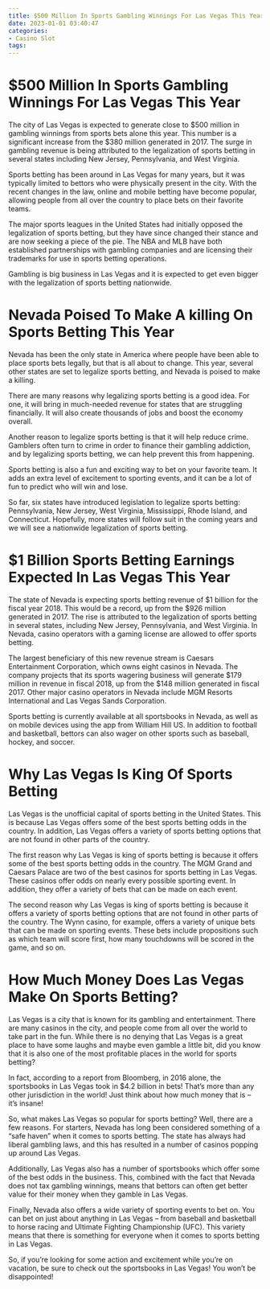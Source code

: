 ```yaml
---
title: $500 Million In Sports Gambling Winnings For Las Vegas This Year
date: 2023-01-01 03:40:47
categories:
- Casino Slot
tags:
---
```



#  $500 Million In Sports Gambling Winnings For Las Vegas This Year

The city of Las Vegas is expected to generate close to $500 million in gambling winnings from sports bets alone this year. This number is a significant increase from the $380 million generated in 2017. The surge in gambling revenue is being attributed to the legalization of sports betting in several states including New Jersey, Pennsylvania, and West Virginia.

Sports betting has been around in Las Vegas for many years, but it was typically limited to bettors who were physically present in the city. With the recent changes in the law, online and mobile betting have become popular, allowing people from all over the country to place bets on their favorite teams.

The major sports leagues in the United States had initially opposed the legalization of sports betting, but they have since changed their stance and are now seeking a piece of the pie. The NBA and MLB have both established partnerships with gambling companies and are licensing their trademarks for use in sports betting operations.

Gambling is big business in Las Vegas and it is expected to get even bigger with the legalization of sports betting nationwide.

#  Nevada Poised To Make A killing On Sports Betting This Year

Nevada has been the only state in America where people have been able to place sports bets legally, but that is all about to change. This year, several other states are set to legalize sports betting, and Nevada is poised to make a killing.

There are many reasons why legalizing sports betting is a good idea. For one, it will bring in much-needed revenue for states that are struggling financially. It will also create thousands of jobs and boost the economy overall.

Another reason to legalize sports betting is that it will help reduce crime. Gamblers often turn to crime in order to finance their gambling addiction, and by legalizing sports betting, we can help prevent this from happening.

Sports betting is also a fun and exciting way to bet on your favorite team. It adds an extra level of excitement to sporting events, and it can be a lot of fun to predict who will win and lose.

So far, six states have introduced legislation to legalize sports betting: Pennsylvania, New Jersey, West Virginia, Mississippi, Rhode Island, and Connecticut. Hopefully, more states will follow suit in the coming years and we will see a nationwide legalization of sports betting.

#  $1 Billion Sports Betting Earnings Expected In Las Vegas This Year

The state of Nevada is expecting sports betting revenue of $1 billion for the fiscal year 2018. This would be a record, up from the $926 million generated in 2017. The rise is attributed to the legalization of sports betting in several states, including New Jersey, Pennsylvania, and West Virginia. In Nevada, casino operators with a gaming license are allowed to offer sports betting.

The largest beneficiary of this new revenue stream is Caesars Entertainment Corporation, which owns eight casinos in Nevada. The company projects that its sports wagering business will generate $179 million in revenue in fiscal 2018, up from the $148 million generated in fiscal 2017. Other major casino operators in Nevada include MGM Resorts International and Las Vegas Sands Corporation.

Sports betting is currently available at all sportsbooks in Nevada, as well as on mobile devices using the app from William Hill US. In addition to football and basketball, bettors can also wager on other sports such as baseball, hockey, and soccer.

#  Why Las Vegas Is King Of Sports Betting

Las Vegas is the unofficial capital of sports betting in the United States. This is because Las Vegas offers some of the best sports betting odds in the country. In addition, Las Vegas offers a variety of sports betting options that are not found in other parts of the country.

The first reason why Las Vegas is king of sports betting is because it offers some of the best sports betting odds in the country. The MGM Grand and Caesars Palace are two of the best casinos for sports betting in Las Vegas. These casinos offer odds on nearly every possible sporting event. In addition, they offer a variety of bets that can be made on each event.

The second reason why Las Vegas is king of sports betting is because it offers a variety of sports betting options that are not found in other parts of the country. The Wynn casino, for example, offers a variety of unique bets that can be made on sporting events. These bets include propositions such as which team will score first, how many touchdowns will be scored in the game, and so on.

#  How Much Money Does Las Vegas Make On Sports Betting?

Las Vegas is a city that is known for its gambling and entertainment. There are many casinos in the city, and people come from all over the world to take part in the fun. While there is no denying that Las Vegas is a great place to have some laughs and maybe even gamble a little bit, did you know that it is also one of the most profitable places in the world for sports betting?

In fact, according to a report from Bloomberg, in 2016 alone, the sportsbooks in Las Vegas took in $4.2 billion in bets! That’s more than any other jurisdiction in the world! Just think about how much money that is – it’s insane!

So, what makes Las Vegas so popular for sports betting? Well, there are a few reasons. For starters, Nevada has long been considered something of a “safe haven” when it comes to sports betting. The state has always had liberal gambling laws, and this has resulted in a number of casinos popping up around Las Vegas.

Additionally, Las Vegas also has a number of sportsbooks which offer some of the best odds in the business. This, combined with the fact that Nevada does not tax gambling winnings, means that bettors can often get better value for their money when they gamble in Las Vegas.

Finally, Nevada also offers a wide variety of sporting events to bet on. You can bet on just about anything in Las Vegas – from baseball and basketball to horse racing and Ultimate Fighting Championship (UFC). This variety means that there is something for everyone when it comes to sports betting in Las Vegas.

So, if you’re looking for some action and excitement while you’re on vacation, be sure to check out the sportsbooks in Las Vegas! You won’t be disappointed!